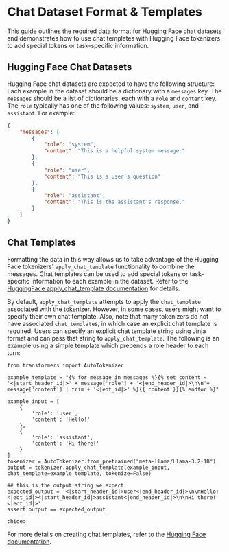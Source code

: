 # Chat Dataset Format & Templates

This guide outlines the required data format for Hugging Face chat datasets and demonstrates how to use chat templates with Hugging Face tokenizers to add special tokens or task-specific information.

## Hugging Face Chat Datasets

Hugging Face chat datasets are expected to have the following structure: Each example in the dataset should be a dictionary with a `messages` key. The `messages` should be a list of dictionaries, each with a `role` and `content` key. The `role` typically has one of the following values: `system`, `user`, and `assistant`. For example:

```json
{
    "messages": [
        {
            "role": "system",
            "content": "This is a helpful system message."
        },
        {
            "role": "user",
            "content": "This is a user's question"
        },
        {
            "role": "assistant",
            "content": "This is the assistant's response."
        }
    ]
}
```

## Chat Templates

Formatting the data in this way allows us to take advantage of the Hugging Face tokenizers' `apply_chat_template` functionality to combine the messages. Chat templates can be used to add special tokens or task-specific information to each example in the dataset. Refer to the [HuggingFace apply_chat_template documentation](https://huggingface.co/docs/transformers/main/en/chat_templating#applychattemplate) for details.

By default, `apply_chat_template` attempts to apply the `chat_template` associated with the tokenizer. However, in some cases, users might want to specify their own chat template. Also, note that many tokenizers do not have associated `chat_template`s, in which case an explicit chat template is required. Users can specify an explicit chat template string using Jinja format and can pass that string to `apply_chat_template`. 
The following is an example using a simple template which prepends a role header to each turn:

```{testcode}
from transformers import AutoTokenizer

example_template = "{% for message in messages %}{% set content = '<|start_header_id|>' + message['role'] + '<|end_header_id|>\n\n'+ message['content'] | trim + '<|eot_id|>' %}{{ content }}{% endfor %}"

example_input = [
    {
        'role': 'user',
        'content': 'Hello!'
    },
    {
        'role': 'assistant',
        'content': 'Hi there!'
    }
]
tokenizer = AutoTokenizer.from_pretrained("meta-llama/Llama-3.2-1B")
output = tokenizer.apply_chat_template(example_input, chat_template=example_template, tokenize=False)

## this is the output string we expect
expected_output = '<|start_header_id|>user<|end_header_id|>\n\nHello!<|eot_id|><|start_header_id|>assistant<|end_header_id|>\n\nHi there!<|eot_id|>'
assert output == expected_output
```

<!-- This testoutput is intentionally empty-->
```{testoutput}
:hide:
```

For more details on creating chat templates, refer to the [Hugging Face documentation](https://huggingface.co/docs/transformers/v4.34.0/en/chat_templating#how-do-i-create-a-chat-template).
